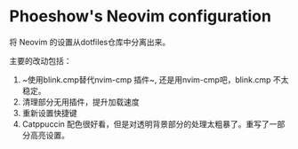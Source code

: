 # Phoeshow's Neovim configuration

将 Neovim 的设置从dotfiles仓库中分离出来。

主要的改动包括：

1. ~使用blink.cmp替代nvim-cmp 插件~, 还是用nvim-cmp吧，blink.cmp 不太稳定。
2. 清理部分无用插件，提升加载速度
3. 重新设置快捷键
4. Catppuccin 配色很好看，但是对透明背景部分的处理太粗暴了。重写了一部分高亮设置。
